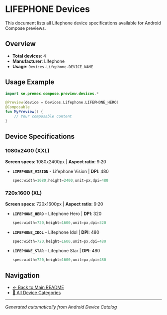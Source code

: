 # LIFEPHONE Devices

This document lists all Lifephone device specifications available for Android Compose previews.

## Overview

- **Total devices**: 4
- **Manufacturer**: Lifephone
- **Usage**: `Devices.Lifephone.DEVICE_NAME`

## Usage Example

```kotlin
import se.premex.compose.preview.devices.*

@Preview(device = Devices.Lifephone.LIFEPHONE_HERO)
@Composable
fun MyPreview() {
    // Your composable content
}
```

## Device Specifications

### 1080x2400 (XXL)

**Screen specs**: 1080x2400px | **Aspect ratio**: 9:20

- **`LIFEPHONE_VISION`** - Lifephone Vision | **DPI**: 480
  ```kotlin
  spec:width=1080,height=2400,unit=px,dpi=480
  ```

### 720x1600 (XL)

**Screen specs**: 720x1600px | **Aspect ratio**: 9:20

- **`LIFEPHONE_HERO`** - Lifephone Hero | **DPI**: 320
  ```kotlin
  spec:width=720,height=1600,unit=px,dpi=320
  ```

- **`LIFEPHONE_IDOL`** - Lifephone Idol | **DPI**: 480
  ```kotlin
  spec:width=720,height=1600,unit=px,dpi=480
  ```

- **`LIFEPHONE_STAR`** - Lifephone Star | **DPI**: 480
  ```kotlin
  spec:width=720,height=1600,unit=px,dpi=480
  ```

## Navigation

- [← Back to Main README](../../README.md)
- [📱 All Device Categories](../README.md)

---
*Generated automatically from Android Device Catalog*
